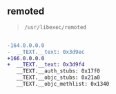 ## remoted

> `/usr/libexec/remoted`

```diff

-164.0.0.0.0
-  __TEXT.__text: 0x3d9ec
+166.0.0.0.0
+  __TEXT.__text: 0x3d9f4
   __TEXT.__auth_stubs: 0x17f0
   __TEXT.__objc_stubs: 0x21a0
   __TEXT.__objc_methlist: 0x1340

```
